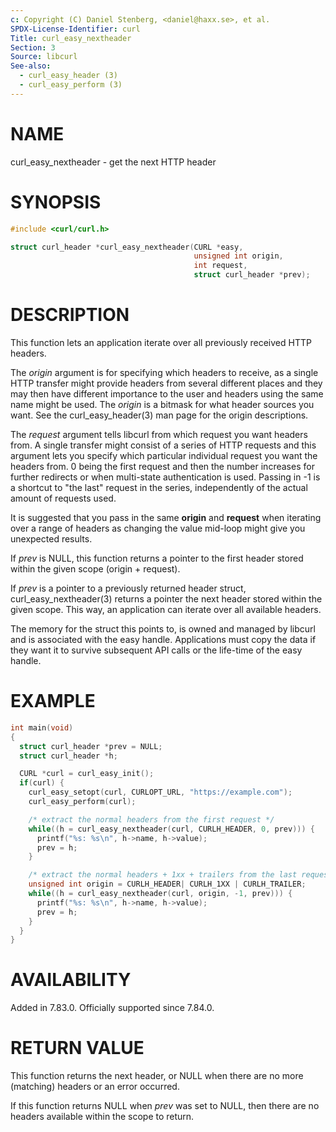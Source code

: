 ```yaml
---
c: Copyright (C) Daniel Stenberg, <daniel@haxx.se>, et al.
SPDX-License-Identifier: curl
Title: curl_easy_nextheader
Section: 3
Source: libcurl
See-also:
  - curl_easy_header (3)
  - curl_easy_perform (3)
---
```


# NAME

curl_easy_nextheader - get the next HTTP header

# SYNOPSIS

~~~c
#include <curl/curl.h>

struct curl_header *curl_easy_nextheader(CURL *easy,
                                         unsigned int origin,
                                         int request,
                                         struct curl_header *prev);
~~~

# DESCRIPTION

This function lets an application iterate over all previously received HTTP
headers.

The *origin* argument is for specifying which headers to receive, as a single
HTTP transfer might provide headers from several different places and they may
then have different importance to the user and headers using the same name
might be used. The *origin* is a bitmask for what header sources you want. See
the curl_easy_header(3) man page for the origin descriptions.

The *request* argument tells libcurl from which request you want headers
from. A single transfer might consist of a series of HTTP requests and this
argument lets you specify which particular individual request you want the
headers from. 0 being the first request and then the number increases for
further redirects or when multi-state authentication is used. Passing in -1 is
a shortcut to "the last" request in the series, independently of the actual
amount of requests used.

It is suggested that you pass in the same **origin** and **request** when
iterating over a range of headers as changing the value mid-loop might give
you unexpected results.

If *prev* is NULL, this function returns a pointer to the first header stored
within the given scope (origin + request).

If *prev* is a pointer to a previously returned header struct,
curl_easy_nextheader(3) returns a pointer the next header stored within the
given scope. This way, an application can iterate over all available headers.

The memory for the struct this points to, is owned and managed by libcurl and
is associated with the easy handle. Applications must copy the data if they
want it to survive subsequent API calls or the life-time of the easy handle.

# EXAMPLE

~~~c
int main(void)
{
  struct curl_header *prev = NULL;
  struct curl_header *h;

  CURL *curl = curl_easy_init();
  if(curl) {
    curl_easy_setopt(curl, CURLOPT_URL, "https://example.com");
    curl_easy_perform(curl);

    /* extract the normal headers from the first request */
    while((h = curl_easy_nextheader(curl, CURLH_HEADER, 0, prev))) {
      printf("%s: %s\n", h->name, h->value);
      prev = h;
    }

    /* extract the normal headers + 1xx + trailers from the last request */
    unsigned int origin = CURLH_HEADER| CURLH_1XX | CURLH_TRAILER;
    while((h = curl_easy_nextheader(curl, origin, -1, prev))) {
      printf("%s: %s\n", h->name, h->value);
      prev = h;
    }
  }
}
~~~

# AVAILABILITY

Added in 7.83.0. Officially supported since 7.84.0.

# RETURN VALUE

This function returns the next header, or NULL when there are no more
(matching) headers or an error occurred.

If this function returns NULL when *prev* was set to NULL, then there are no
headers available within the scope to return.

